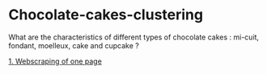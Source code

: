 # Chocolate-cakes-clustering
What are the characteristics of different types of chocolate cakes : mi-cuit, fondant, moelleux, cake and cupcake ?

<a href="https://github.com/LiseReynaert/Chocolate-cakes-clustering/blob/main/Webscraping_1page.ipynb">1. Webscraping of one page</a> 


